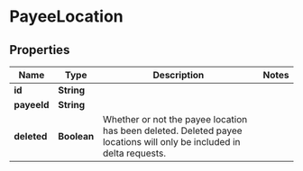 
# PayeeLocation

## Properties
Name | Type | Description | Notes
------------ | ------------- | ------------- | -------------
**id** | **String**|  | 
**payeeId** | **String**|  | 
**deleted** | **Boolean** | Whether or not the payee location has been deleted.  Deleted payee locations will only be included in delta requests. | 




